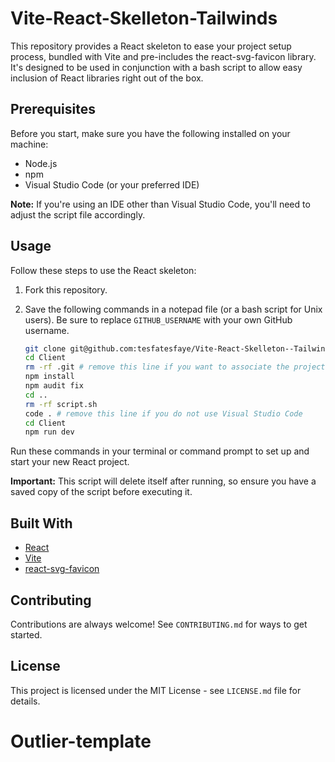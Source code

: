 # Vite-React-Skelleton-Tailwinds

This repository provides a React skeleton to ease your project setup process, bundled with Vite and pre-includes the react-svg-favicon library. It's designed to be used in conjunction with a bash script to allow easy inclusion of React libraries right out of the box.

## Prerequisites

Before you start, make sure you have the following installed on your machine:

- Node.js
- npm
- Visual Studio Code (or your preferred IDE)

**Note:** If you're using an IDE other than Visual Studio Code, you'll need to adjust the script file accordingly.

## Usage

Follow these steps to use the React skeleton:

1. Fork this repository.
2. Save the following commands in a notepad file (or a bash script for Unix users). Be sure to replace `GITHUB_USERNAME` with your own GitHub username.

    ```bash
    git clone git@github.com:tesfatesfaye/Vite-React-Skelleton--Tailwinds.git Client
    cd Client
    rm -rf .git # remove this line if you want to associate the project with the forked repo
    npm install
    npm audit fix
    cd ..
    rm -rf script.sh
    code . # remove this line if you do not use Visual Studio Code
    cd Client
    npm run dev
    ```

Run these commands in your terminal or command prompt to set up and start your new React project.

**Important:** This script will delete itself after running, so ensure you have a saved copy of the script before executing it.

## Built With

- [React](https://reactjs.org/)
- [Vite](https://vitejs.dev/)
- [react-svg-favicon](https://www.npmjs.com/package/react-svg-favicon)

## Contributing

Contributions are always welcome! See `CONTRIBUTING.md` for ways to get started.

## License

This project is licensed under the MIT License - see `LICENSE.md` file for details.
# Outlier-template
